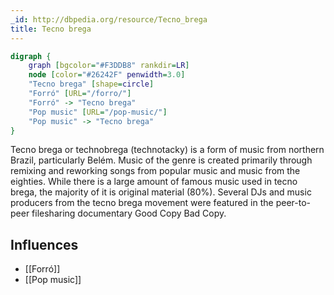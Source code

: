 ```yaml
---
_id: http://dbpedia.org/resource/Tecno_brega
title: Tecno brega
---
```


```dot
digraph {
	graph [bgcolor="#F3DDB8" rankdir=LR]
	node [color="#26242F" penwidth=3.0]
	"Tecno brega" [shape=circle]
	"Forró" [URL="/forro/"]
	"Forró" -> "Tecno brega"
	"Pop music" [URL="/pop-music/"]
	"Pop music" -> "Tecno brega"
}
```

Tecno brega or technobrega (technotacky) is a form of music from northern Brazil, particularly Belém. Music of the genre is created primarily through remixing and reworking songs from popular music and music from the eighties. While there is a large amount of famous music used in tecno brega, the majority of it is original material (80%). Several DJs and music producers from the tecno brega movement were featured in the peer-to-peer filesharing documentary Good Copy Bad Copy.

## Influences
- [[Forró]]
- [[Pop music]]
